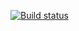 [![Build status](https://ci.appveyor.com/api/projects/status/30ha3dc0fa8vogqa?svg=true)](https://ci.appveyor.com/project/Sergeevna01/orderingacard)
